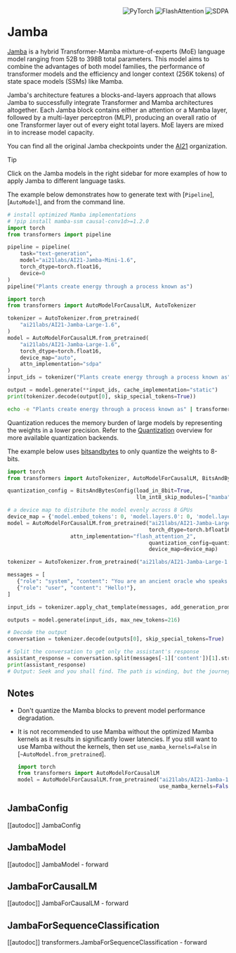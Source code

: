 <!--Copyright 2024 The HuggingFace Team. All rights reserved.

Licensed under the Apache License, Version 2.0 (the "License"); you may not use this file except in compliance with
the License. You may obtain a copy of the License at

http://www.apache.org/licenses/LICENSE-2.0

Unless required by applicable law or agreed to in writing, software distributed under the License is distributed on
an "AS IS" BASIS, WITHOUT WARRANTIES OR CONDITIONS OF ANY KIND, either express or implied. See the License for the
specific language governing permissions and limitations under the License.

⚠️ Note that this file is in Markdown but contain specific syntax for our doc-builder (similar to MDX) that may not be
rendered properly in your Markdown viewer.

-->

<div style="float: right;">
  <div class="flex flex-wrap space-x-1">
    <img alt="PyTorch" src="https://img.shields.io/badge/PyTorch-DE3412?style=flat&logo=pytorch&logoColor=white">
    <img alt="FlashAttention" src="https://img.shields.io/badge/%E2%9A%A1%EF%B8%8E%20FlashAttention-eae0c8?style=flat">
    <img alt="SDPA" src="https://img.shields.io/badge/SDPA-DE3412?style=flat&logo=pytorch&logoColor=white">
  </div>
</div>

# Jamba

[Jamba](https://huggingface.co/papers/2403.19887) is a hybrid Transformer-Mamba mixture-of-experts (MoE) language model ranging from 52B to 398B total parameters. This model aims to combine the advantages of both model families, the performance of transformer models and the efficiency and longer context (256K tokens) of state space models (SSMs) like Mamba.

Jamba's architecture features a blocks-and-layers approach that allows Jamba to successfully integrate Transformer and Mamba architectures altogether. Each Jamba block contains either an attention or a Mamba layer, followed by a multi-layer perceptron (MLP), producing an overall ratio of one Transformer layer out of every eight total layers. MoE layers are mixed in to increase model capacity.

You can find all the original Jamba checkpoints under the [AI21](https://huggingface.co/ai21labs) organization.

> [!TIP]
> Click on the Jamba models in the right sidebar for more examples of how to apply Jamba to different language tasks.

The example below demonstrates how to generate text with [`Pipeline`], [`AutoModel`], and from the command line.

<hfoptions id="usage">
<hfoption id="Pipeline">

```py
# install optimized Mamba implementations
# !pip install mamba-ssm causal-conv1d>=1.2.0
import torch
from transformers import pipeline

pipeline = pipeline(
    task="text-generation",
    model="ai21labs/AI21-Jamba-Mini-1.6",
    torch_dtype=torch.float16,
    device=0
)
pipeline("Plants create energy through a process known as")
```

</hfoption>
<hfoption id="AutoModel">

```py
import torch
from transformers import AutoModelForCausalLM, AutoTokenizer

tokenizer = AutoTokenizer.from_pretrained(
    "ai21labs/AI21-Jamba-Large-1.6",
)
model = AutoModelForCausalLM.from_pretrained(
    "ai21labs/AI21-Jamba-Large-1.6",
    torch_dtype=torch.float16,
    device_map="auto",
    attn_implementation="sdpa"
)
input_ids = tokenizer("Plants create energy through a process known as", return_tensors="pt").to("cuda")

output = model.generate(**input_ids, cache_implementation="static")
print(tokenizer.decode(output[0], skip_special_tokens=True))
```
</hfoption>
<hfoption id="transformers CLI">

```bash
echo -e "Plants create energy through a process known as" | transformers run --task text-generation --model ai21labs/AI21-Jamba-Mini-1.6 --device 0
```

</hfoption>
</hfoptions>

Quantization reduces the memory burden of large models by representing the weights in a lower precision. Refer to the [Quantization](../quantization/overview) overview for more available quantization backends.

The example below uses [bitsandbytes](../quantization/bitsandbytes) to only quantize the weights to 8-bits.

```py
import torch
from transformers import AutoTokenizer, AutoModelForCausalLM, BitsAndBytesConfig

quantization_config = BitsAndBytesConfig(load_in_8bit=True,
                                         llm_int8_skip_modules=["mamba"])

# a device map to distribute the model evenly across 8 GPUs
device_map = {'model.embed_tokens': 0, 'model.layers.0': 0, 'model.layers.1': 0, 'model.layers.2': 0, 'model.layers.3': 0, 'model.layers.4': 0, 'model.layers.5': 0, 'model.layers.6': 0, 'model.layers.7': 0, 'model.layers.8': 0, 'model.layers.9': 1, 'model.layers.10': 1, 'model.layers.11': 1, 'model.layers.12': 1, 'model.layers.13': 1, 'model.layers.14': 1, 'model.layers.15': 1, 'model.layers.16': 1, 'model.layers.17': 1, 'model.layers.18': 2, 'model.layers.19': 2, 'model.layers.20': 2, 'model.layers.21': 2, 'model.layers.22': 2, 'model.layers.23': 2, 'model.layers.24': 2, 'model.layers.25': 2, 'model.layers.26': 2, 'model.layers.27': 3, 'model.layers.28': 3, 'model.layers.29': 3, 'model.layers.30': 3, 'model.layers.31': 3, 'model.layers.32': 3, 'model.layers.33': 3, 'model.layers.34': 3, 'model.layers.35': 3, 'model.layers.36': 4, 'model.layers.37': 4, 'model.layers.38': 4, 'model.layers.39': 4, 'model.layers.40': 4, 'model.layers.41': 4, 'model.layers.42': 4, 'model.layers.43': 4, 'model.layers.44': 4, 'model.layers.45': 5, 'model.layers.46': 5, 'model.layers.47': 5, 'model.layers.48': 5, 'model.layers.49': 5, 'model.layers.50': 5, 'model.layers.51': 5, 'model.layers.52': 5, 'model.layers.53': 5, 'model.layers.54': 6, 'model.layers.55': 6, 'model.layers.56': 6, 'model.layers.57': 6, 'model.layers.58': 6, 'model.layers.59': 6, 'model.layers.60': 6, 'model.layers.61': 6, 'model.layers.62': 6, 'model.layers.63': 7, 'model.layers.64': 7, 'model.layers.65': 7, 'model.layers.66': 7, 'model.layers.67': 7, 'model.layers.68': 7, 'model.layers.69': 7, 'model.layers.70': 7, 'model.layers.71': 7, 'model.final_layernorm': 7, 'lm_head': 7}
model = AutoModelForCausalLM.from_pretrained("ai21labs/AI21-Jamba-Large-1.6",
                                             torch_dtype=torch.bfloat16,
                    attn_implementation="flash_attention_2",
                                             quantization_config=quantization_config,
                                             device_map=device_map)

tokenizer = AutoTokenizer.from_pretrained("ai21labs/AI21-Jamba-Large-1.6")

messages = [
   {"role": "system", "content": "You are an ancient oracle who speaks in cryptic but wise phrases, always hinting at deeper meanings."},
   {"role": "user", "content": "Hello!"},
]

input_ids = tokenizer.apply_chat_template(messages, add_generation_prompt=True, return_tensors='pt').to(model.device)

outputs = model.generate(input_ids, max_new_tokens=216)

# Decode the output
conversation = tokenizer.decode(outputs[0], skip_special_tokens=True)

# Split the conversation to get only the assistant's response
assistant_response = conversation.split(messages[-1]['content'])[1].strip()
print(assistant_response)
# Output: Seek and you shall find. The path is winding, but the journey is enlightening. What wisdom do you seek from the ancient echoes?
```

## Notes

- Don't quantize the Mamba blocks to prevent model performance degradation.
- It is not recommended to use Mamba without the optimized Mamba kernels as it results in significantly lower latencies. If you still want to use Mamba without the kernels, then set `use_mamba_kernels=False` in [`~AutoModel.from_pretrained`].

    ```py
    import torch
    from transformers import AutoModelForCausalLM
    model = AutoModelForCausalLM.from_pretrained("ai21labs/AI21-Jamba-1.5-Large",
                                                 use_mamba_kernels=False)
    ```

## JambaConfig

[[autodoc]] JambaConfig


## JambaModel

[[autodoc]] JambaModel
    - forward


## JambaForCausalLM

[[autodoc]] JambaForCausalLM
    - forward


## JambaForSequenceClassification

[[autodoc]] transformers.JambaForSequenceClassification
    - forward
